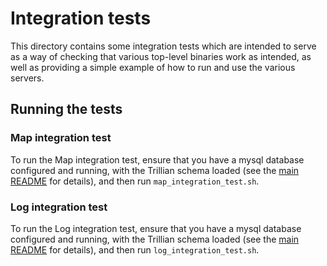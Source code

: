 # Integration tests

This directory contains some integration tests which are intended to serve as a
way of checking that various top-level binaries work as intended, as well as
providing a simple example of how to run and use the various servers.


## Running the tests

### Map integration test
To run the Map integration test, ensure that you have a mysql database
configured and running, with the Trillian schema loaded (see the
[main README](../README.md) for details), and then run
`map_integration_test.sh`.

### Log integration test
To run the Log integration test, ensure that you have a mysql database
configured and running, with the Trillian schema loaded (see the
[main README](../README.md) for details), and then run
`log_integration_test.sh`.
